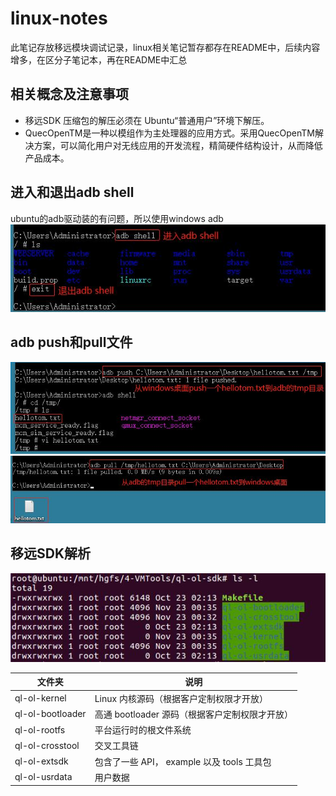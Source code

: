 # linux-notes
此笔记存放移远模块调试记录，linux相关笔记暂存都存在README中，后续内容增多，在区分子笔记本，再在README中汇总

## 相关概念及注意事项
* 移远SDK 压缩包的解压必须在 Ubuntu“普通用户”环境下解压。
* QuecOpenTM是一种以模组作为主处理器的应用方式。采用QuecOpenTM解决方案，可以简化用户对无线应用的开发流程，精简硬件结构设计，从而降低产品成本。

## 进入和退出adb shell
ubuntu的adb驱动装的有问题，所以使用windows adb
![进入和退出adb shell](https://github.com/gaozichen2012/linux-notes/blob/master/img/1-%E8%BF%9B%E5%85%A5%E9%80%80%E5%87%BAadb%20shell.jpg)

## adb push和pull文件
![adb push](https://github.com/gaozichen2012/linux-notes/blob/master/img/2-adb%20push%E6%96%87%E4%BB%B6.jpg)
![adb pull](https://github.com/gaozichen2012/linux-notes/blob/master/img/3-adb%20pull%E6%96%87%E4%BB%B6.jpg)

## 移远SDK解析
![移远SDK文件夹](https://github.com/gaozichen2012/linux-notes/blob/master/img/4-%E7%A7%BB%E8%BF%9CSDK%E6%96%87%E4%BB%B6%E5%A4%B9.jpg)

| 文件夹 | 说明 |
| --- | --- |
|ql-ol-kernel|Linux 内核源码（根据客户定制权限才开放）|
|ql-ol-bootloader|高通 bootloader 源码（根据客户定制权限才开放）|
|ql-ol-rootfs|平台运行时的根文件系统|
|ql-ol-crosstool|交叉工具链|
|ql-ol-extsdk|包含了一些 API， example 以及 tools 工具包|
|ql-ol-usrdata|用户数据|

